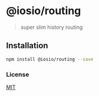
    
# @iosio/routing

> super slim history routing

## Installation 
```sh
npm install @iosio/routing --save
```
### License

[MIT]

[MIT]: https://choosealicense.com/licenses/mit/



